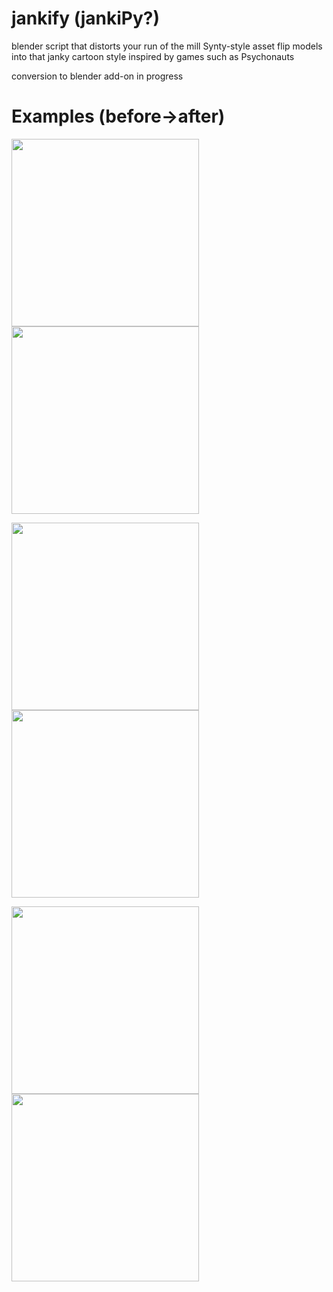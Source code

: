 # jankify (jankiPy?)

blender script that distorts your run of the mill Synty-style asset flip models into that janky cartoon style inspired by games such as Psychonauts

conversion to blender add-on in progress

# Examples (before→after)

<img src="https://user-images.githubusercontent.com/25176312/235796154-41f34e40-0de2-4910-a39e-09ab0aa56b36.png" height="300"><img src="https://user-images.githubusercontent.com/25176312/235796159-e69c957e-3328-402f-896e-43967ef3a0b6.png" height="300">

<img src="https://user-images.githubusercontent.com/25176312/235796045-865c0435-bf14-495d-b514-803d14dcc7b4.png" height="300"><img src="https://user-images.githubusercontent.com/25176312/235796054-f32d922d-c3d2-4982-b74f-f8f61b108cad.png" height="300">

<img src="https://user-images.githubusercontent.com/25176312/235796201-f5e6590a-9b85-4add-a87d-cef63e03903d.png" height="300"><img src="https://user-images.githubusercontent.com/25176312/235796204-8408494a-7115-49a2-859e-4f809ffaede9.png" height="300">
